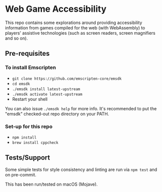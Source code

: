 Web Game Accessibility
======================

This repo contains some explorations around providing accessibility information from games compiled for the web (with WebAssembly) to players' assistive technologies (such as screen readers, screen magnifiers and so on).

Pre-requisites
--------------

### To install Emscripten

 * `git clone https://github.com/emscripten-core/emsdk`
 * `cd emsdk`
 * `./emsdk install latest-upstream`
 * `./emsdk activate latest-upstream`
 * Restart your shell

You can also issue `./emsdk help` for more info. It's recommended to put the "emsdk" checked-out repo directory on your PATH.

### Set-up for this repo

 * `npm install`
 * `brew install cppcheck`

Tests/Support
-------------

Some simple tests for style consistency and linting are run via `npm test` and on pre-commit.

This has been run/tested on macOS (Mojave).
